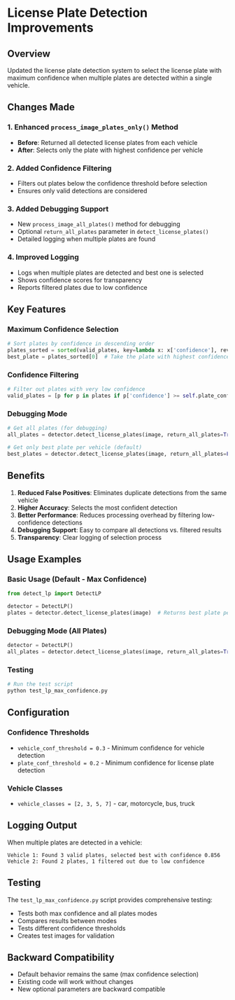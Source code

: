 # License Plate Detection Improvements

## Overview
Updated the license plate detection system to select the license plate with maximum confidence when multiple plates are detected within a single vehicle.

## Changes Made

### 1. Enhanced `process_image_plates_only()` Method
- **Before**: Returned all detected license plates from each vehicle
- **After**: Selects only the plate with highest confidence per vehicle

### 2. Added Confidence Filtering
- Filters out plates below the confidence threshold before selection
- Ensures only valid detections are considered

### 3. Added Debugging Support
- New `process_image_all_plates()` method for debugging
- Optional `return_all_plates` parameter in `detect_license_plates()`
- Detailed logging when multiple plates are found

### 4. Improved Logging
- Logs when multiple plates are detected and best one is selected
- Shows confidence scores for transparency
- Reports filtered plates due to low confidence

## Key Features

### Maximum Confidence Selection
```python
# Sort plates by confidence in descending order
plates_sorted = sorted(valid_plates, key=lambda x: x['confidence'], reverse=True)
best_plate = plates_sorted[0]  # Take the plate with highest confidence
```

### Confidence Filtering
```python
# Filter out plates with very low confidence
valid_plates = [p for p in plates if p['confidence'] >= self.plate_conf_threshold]
```

### Debugging Mode
```python
# Get all plates (for debugging)
all_plates = detector.detect_license_plates(image, return_all_plates=True)

# Get only best plate per vehicle (default)
best_plates = detector.detect_license_plates(image, return_all_plates=False)
```

## Benefits

1. **Reduced False Positives**: Eliminates duplicate detections from the same vehicle
2. **Higher Accuracy**: Selects the most confident detection
3. **Better Performance**: Reduces processing overhead by filtering low-confidence detections
4. **Debugging Support**: Easy to compare all detections vs. filtered results
5. **Transparency**: Clear logging of selection process

## Usage Examples

### Basic Usage (Default - Max Confidence)
```python
from detect_lp import DetectLP

detector = DetectLP()
plates = detector.detect_license_plates(image)  # Returns best plate per vehicle
```

### Debugging Mode (All Plates)
```python
detector = DetectLP()
all_plates = detector.detect_license_plates(image, return_all_plates=True)
```

### Testing
```bash
# Run the test script
python test_lp_max_confidence.py
```

## Configuration

### Confidence Thresholds
- `vehicle_conf_threshold = 0.3` - Minimum confidence for vehicle detection
- `plate_conf_threshold = 0.2` - Minimum confidence for license plate detection

### Vehicle Classes
- `vehicle_classes = [2, 3, 5, 7]` - car, motorcycle, bus, truck

## Logging Output

When multiple plates are detected in a vehicle:
```
Vehicle 1: Found 3 valid plates, selected best with confidence 0.856
Vehicle 2: Found 2 plates, 1 filtered out due to low confidence
```

## Testing

The `test_lp_max_confidence.py` script provides comprehensive testing:
- Tests both max confidence and all plates modes
- Compares results between modes
- Tests different confidence thresholds
- Creates test images for validation

## Backward Compatibility

- Default behavior remains the same (max confidence selection)
- Existing code will work without changes
- New optional parameters are backward compatible
